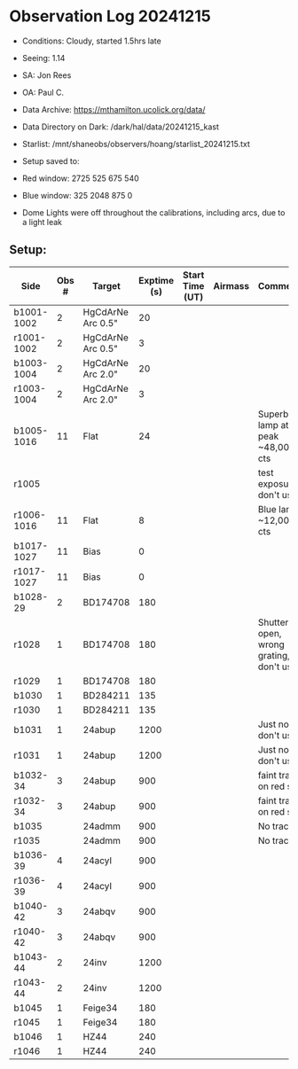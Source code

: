 # Observation Log 20241215

* Conditions: Cloudy, started 1.5hrs late
* Seeing: 1.14
* SA: Jon Rees
* OA: Paul C.
* Data Archive: https://mthamilton.ucolick.org/data/
* Data Directory on Dark: /dark/hal/data/20241215_kast
* Starlist: /mnt/shaneobs/observers/hoang/starlist_20241215.txt
* Setup saved to: 

* Red window: 2725 525 675 540
* Blue window: 325 2048 875 0
* Dome Lights were off throughout the calibrations, including arcs, due to a light leak

## Setup: 


| Side | Obs #     | Target    | Exptime (s) | Start Time (UT) | Airmass | Comments                                                   |
|------|-----------|-----------|-------------|-----------------|---------|------------------------------------------------------------|
|b1001-1002|2|HgCdArNe Arc 0.5"     |20| |||
|r1001-1002|2|HgCdArNe Arc 0.5"    |3| |||
|b1003-1004|2|HgCdArNe Arc 2.0"     |20| |||
|r1003-1004|2|HgCdArNe Arc 2.0"    |3| |||
|b1005-1016|11|Flat      |24| ||Superblue lamp at 80 peak ~48,000 cts|
|r1005||||||test exposure, don't use|
|r1006-1016|11|Flat      |8| ||Blue lamp ~12,000 cts|
|b1017-1027|11|Bias      |0| |||
|r1017-1027|11|Bias      |0| |||
|b1028-29|2|BD174708      |180| |||
|r1028|1|BD174708     |180| ||Shutter not open, wrong grating, don't use|
|r1029|1|BD174708     |180| |||
|b1030|1|BD284211     |135| |||
|r1030|1|BD284211     |135| |||
|b1031|1|24abup     |1200| ||Just noise, don't use|
|r1031|1|24abup     |1200| ||Just noise, don't use|
|b1032-34|3|24abup     |900| ||faint trace on red side|
|r1032-34|3|24abup     |900| ||faint trace on red side|
|b1035||24admm     |900| ||No trace|
|r1035||24admm     |900| ||No trace|
|b1036-39|4|24acyl     |900| |||
|r1036-39|4|24acyl     |900| |||
|b1040-42|3|24abqv     |900| |||
|r1040-42|3|24abqv     |900| |||
|b1043-44|2|24inv     |1200| |||
|r1043-44|2|24inv     |1200| |||
|b1045|1|Feige34     |180| |||
|r1045|1|Feige34     |180| |||
|b1046|1|HZ44     |240| |||
|r1046|1|HZ44     |240| |||
